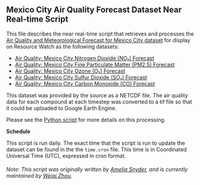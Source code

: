## Mexico City Air Quality Forecast Dataset Near Real-time Script
This file describes the near real-time script that retrieves and processes the [Air Quality and Meteorological Forecast for Mexico City dataset](http://www.aire.cdmx.gob.mx/pronostico-aire/pronostico-por-contaminante.php) for display on Resource Watch as the following datasets:
* [Air Quality: Mexico City Nitrogen Dioxide (NO₂) Forecast](https://resourcewatch.org/data/explore/)
* [Air Quality: Mexico City Fine Particulate Matter (PM2.5) Forecast](https://resourcewatch.org/data/explore/)
* [Air Quality: Mexico City Ozone (O₃) Forecast](https://resourcewatch.org/data/explore/)
* [Air Quality: Mexico City Sulfur Dioxide (SO₂) Forecast](https://resourcewatch.org/data/explore/)
* [Air Quality: Mexico City Carbon Monoxide (CO) Forecast](https://resourcewatch.org/data/explore/)

This dataset was provided by the source as a NETCDF file. The air quality data for each compound at each timestep was converted to a tif file so that it could be uploaded to Google Earth Engine.

Please see the [Python script](https://github.com/resource-watch/nrt-scripts/blob/master/loc_mcaqf_mexico_city_aq_forecast/contents/src/__init__.py) for more details on this processing.

**Schedule**

This script is run daily. The exact time that the script is run to update the dataset can be found in the the `time.cron` file. This time is in Coordinated Universal Time (UTC), expressed in cron format.

###### Note: This script was originally written by [Amelia Snyder](https://www.wri.org/profile/amelia-snyder), and is currently maintained by [Weiqi Zhou](https://www.wri.org/profile/weiqi-zhou).
